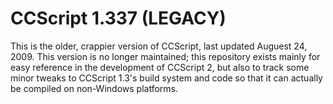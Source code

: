 CCScript 1.337 (LEGACY)
=======================

This is the older, crappier version of CCScript, last updated Auguest 24, 2009.
This version is no longer maintained; this repository exists mainly for easy
reference in the development of CCScript 2, but also to track some minor tweaks
to CCScript 1.3's build system and code so that it can actually be compiled on
non-Windows platforms.
